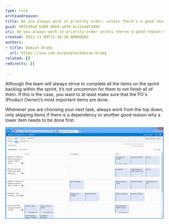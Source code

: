 ```yaml
---
type: rule
archivedreason: 
title: Do you always work in priority order, unless there’s a good reason not to?
guid: 40fb38ad-bd88-4bb9-a4f8-bc12ea8f1895
uri: do-you-always-work-in-priority-order-unless-theres-a-good-reason-not-to
created: 2012-11-08T15:10:28.0000000Z
authors:
- title: Damian Brady
  url: https://ssw.com.au/people/damian-brady
related: []
redirects: []

---
```


Although the team will always strive to complete all the items on the sprint backlog within the sprint, it’s not uncommon for them to not finish all of them. If this is the case, you want to at least make sure that the PO's (Product Owner)’s most important items are done. 
<!--endintro-->

Whenever you are choosing your next task, always work from the top down, only skipping items if there is a dependency or another good reason why a lower item needs to be done first.

![Figure: a good example of a team working in priority order. Mid-way through the sprint, the top items have been completed, the middle items are being worked on, and the bottom items have yet to be looked at](priority-order.jpg)
